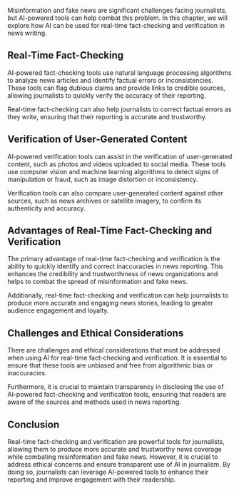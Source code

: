 
Misinformation and fake news are significant challenges facing journalists, but AI-powered tools can help combat this problem. In this chapter, we will explore how AI can be used for real-time fact-checking and verification in news writing.

## Real-Time Fact-Checking

AI-powered fact-checking tools use natural language processing algorithms to analyze news articles and identify factual errors or inconsistencies. These tools can flag dubious claims and provide links to credible sources, allowing journalists to quickly verify the accuracy of their reporting.

Real-time fact-checking can also help journalists to correct factual errors as they write, ensuring that their reporting is accurate and trustworthy.

## Verification of User-Generated Content

AI-powered verification tools can assist in the verification of user-generated content, such as photos and videos uploaded to social media. These tools use computer vision and machine learning algorithms to detect signs of manipulation or fraud, such as image distortion or inconsistency.

Verification tools can also compare user-generated content against other sources, such as news archives or satellite imagery, to confirm its authenticity and accuracy.

## Advantages of Real-Time Fact-Checking and Verification

The primary advantage of real-time fact-checking and verification is the ability to quickly identify and correct inaccuracies in news reporting. This enhances the credibility and trustworthiness of news organizations and helps to combat the spread of misinformation and fake news.

Additionally, real-time fact-checking and verification can help journalists to produce more accurate and engaging news stories, leading to greater audience engagement and loyalty.

## Challenges and Ethical Considerations

There are challenges and ethical considerations that must be addressed when using AI for real-time fact-checking and verification. It is essential to ensure that these tools are unbiased and free from algorithmic bias or inaccuracies.

Furthermore, it is crucial to maintain transparency in disclosing the use of AI-powered fact-checking and verification tools, ensuring that readers are aware of the sources and methods used in news reporting.

## Conclusion

Real-time fact-checking and verification are powerful tools for journalists, allowing them to produce more accurate and trustworthy news coverage while combating misinformation and fake news. However, it is crucial to address ethical concerns and ensure transparent use of AI in journalism. By doing so, journalists can leverage AI-powered tools to enhance their reporting and improve engagement with their readership.
